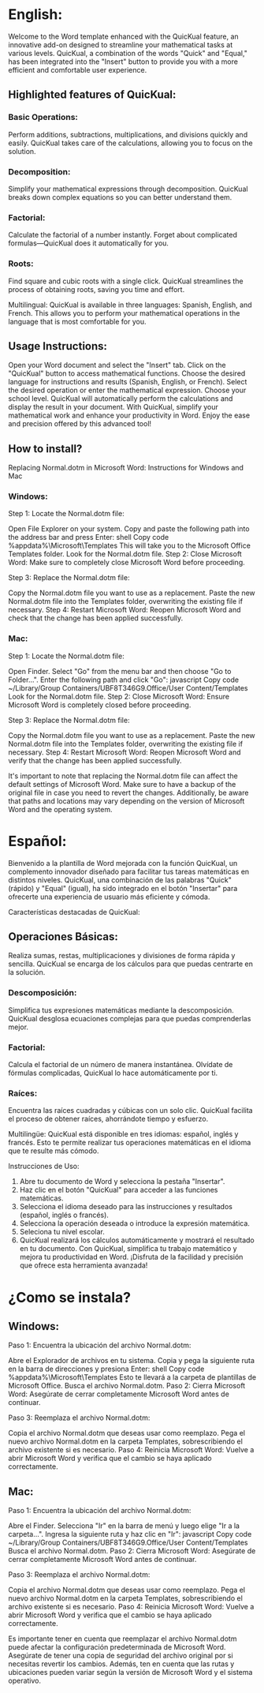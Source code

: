 # English:

Welcome to the Word template enhanced with the QuicKual feature, an innovative add-on designed to streamline your mathematical tasks at various levels. QuicKual, a combination of the words "Quick" and "Equal," has been integrated into the "Insert" button to provide you with a more efficient and comfortable user experience.

## Highlighted features of QuicKual:

### Basic Operations:
Perform additions, subtractions, multiplications, and divisions quickly and easily. QuicKual takes care of the calculations, allowing you to focus on the solution.

### Decomposition:
Simplify your mathematical expressions through decomposition. QuicKual breaks down complex equations so you can better understand them.

### Factorial:
Calculate the factorial of a number instantly. Forget about complicated formulas—QuicKual does it automatically for you.

### Roots:
Find square and cubic roots with a single click. QuicKual streamlines the process of obtaining roots, saving you time and effort.

Multilingual:
QuicKual is available in three languages: Spanish, English, and French. This allows you to perform your mathematical operations in the language that is most comfortable for you.

## Usage Instructions:

Open your Word document and select the "Insert" tab.
Click on the "QuicKual" button to access mathematical functions.
Choose the desired language for instructions and results (Spanish, English, or French).
Select the desired operation or enter the mathematical expression.
Choose your school level.
QuicKual will automatically perform the calculations and display the result in your document.
With QuicKual, simplify your mathematical work and enhance your productivity in Word. Enjoy the ease and precision offered by this advanced tool!

## How to install?

Replacing Normal.dotm in Microsoft Word: Instructions for Windows and Mac
### Windows:
Step 1: Locate the Normal.dotm file:

Open File Explorer on your system.
Copy and paste the following path into the address bar and press Enter:
shell
Copy code
%appdata%\Microsoft\Templates
This will take you to the Microsoft Office Templates folder. Look for the Normal.dotm file.
Step 2: Close Microsoft Word:
Make sure to completely close Microsoft Word before proceeding.

Step 3: Replace the Normal.dotm file:

Copy the Normal.dotm file you want to use as a replacement.
Paste the new Normal.dotm file into the Templates folder, overwriting the existing file if necessary.
Step 4: Restart Microsoft Word:
Reopen Microsoft Word and check that the change has been applied successfully.

### Mac:
Step 1: Locate the Normal.dotm file:

Open Finder.
Select "Go" from the menu bar and then choose "Go to Folder...".
Enter the following path and click "Go":
javascript
Copy code
~/Library/Group Containers/UBF8T346G9.Office/User Content/Templates
Look for the Normal.dotm file.
Step 2: Close Microsoft Word:
Ensure Microsoft Word is completely closed before proceeding.

Step 3: Replace the Normal.dotm file:

Copy the Normal.dotm file you want to use as a replacement.
Paste the new Normal.dotm file into the Templates folder, overwriting the existing file if necessary.
Step 4: Restart Microsoft Word:
Reopen Microsoft Word and verify that the change has been applied successfully.

It's important to note that replacing the Normal.dotm file can affect the default settings of Microsoft Word. Make sure to have a backup of the original file in case you need to revert the changes. Additionally, be aware that paths and locations may vary depending on the version of Microsoft Word and the operating system.

# Español:

Bienvenido a la plantilla de Word mejorada con la función QuicKual, un complemento innovador diseñado para facilitar tus tareas matemáticas en distintos niveles. QuicKual, una combinación de las palabras "Quick" (rápido) y "Equal" (igual), ha sido integrado en el botón "Insertar" para ofrecerte una experiencia de usuario más eficiente y cómoda.

Características destacadas de QuicKual:

## Operaciones Básicas:
Realiza sumas, restas, multiplicaciones y divisiones de forma rápida y sencilla. QuicKual se encarga de los cálculos para que puedas centrarte en la solución.

### Descomposición:
Simplifica tus expresiones matemáticas mediante la descomposición. QuicKual desglosa ecuaciones complejas para que puedas comprenderlas mejor.

### Factorial:
Calcula el factorial de un número de manera instantánea. Olvídate de fórmulas complicadas, QuicKual lo hace automáticamente por ti.

### Raíces:
Encuentra las raíces cuadradas y cúbicas con un solo clic. QuicKual facilita el proceso de obtener raíces, ahorrándote tiempo y esfuerzo.

Multilingüe:
QuicKual está disponible en tres idiomas: español, inglés y francés. Esto te permite realizar tus operaciones matemáticas en el idioma que te resulte más cómodo.

Instrucciones de Uso:

1.	Abre tu documento de Word y selecciona la pestaña "Insertar".
2.	Haz clic en el botón "QuicKual" para acceder a las funciones matemáticas.
3.	Selecciona el idioma deseado para las instrucciones y resultados (español, inglés o francés).
4.	Selecciona la operación deseada o introduce la expresión matemática.
5.    Seleciona tu nivel escolar.
5.	QuicKual realizará los cálculos automáticamente y mostrará el resultado en tu documento.
Con QuicKual, simplifica tu trabajo matemático y mejora tu productividad en Word. ¡Disfruta de la facilidad y precisión que ofrece esta herramienta avanzada!

# ¿Como se instala? 

## Windows:
Paso 1: Encuentra la ubicación del archivo Normal.dotm:

Abre el Explorador de archivos en tu sistema.
Copia y pega la siguiente ruta en la barra de direcciones y presiona Enter:
shell
Copy code
%appdata%\Microsoft\Templates
Esto te llevará a la carpeta de plantillas de Microsoft Office. Busca el archivo Normal.dotm.
Paso 2: Cierra Microsoft Word:
Asegúrate de cerrar completamente Microsoft Word antes de continuar.

Paso 3: Reemplaza el archivo Normal.dotm:

Copia el archivo Normal.dotm que deseas usar como reemplazo.
Pega el nuevo archivo Normal.dotm en la carpeta Templates, sobrescribiendo el archivo existente si es necesario.
Paso 4: Reinicia Microsoft Word:
Vuelve a abrir Microsoft Word y verifica que el cambio se haya aplicado correctamente.

## Mac:
Paso 1: Encuentra la ubicación del archivo Normal.dotm:

Abre el Finder.
Selecciona "Ir" en la barra de menú y luego elige "Ir a la carpeta...".
Ingresa la siguiente ruta y haz clic en "Ir":
javascript
Copy code
~/Library/Group Containers/UBF8T346G9.Office/User Content/Templates
Busca el archivo Normal.dotm.
Paso 2: Cierra Microsoft Word:
Asegúrate de cerrar completamente Microsoft Word antes de continuar.

Paso 3: Reemplaza el archivo Normal.dotm:

Copia el archivo Normal.dotm que deseas usar como reemplazo.
Pega el nuevo archivo Normal.dotm en la carpeta Templates, sobrescribiendo el archivo existente si es necesario.
Paso 4: Reinicia Microsoft Word:
Vuelve a abrir Microsoft Word y verifica que el cambio se haya aplicado correctamente.

Es importante tener en cuenta que reemplazar el archivo Normal.dotm puede afectar la configuración predeterminada de Microsoft Word. Asegúrate de tener una copia de seguridad del archivo original por si necesitas revertir los cambios. Además, ten en cuenta que las rutas y ubicaciones pueden variar según la versión de Microsoft Word y el sistema operativo.
